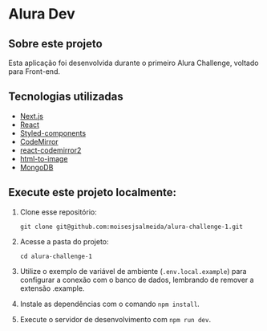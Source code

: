 # Alura Dev

## Sobre este projeto

Esta aplicação foi desenvolvida durante o primeiro Alura Challenge, voltado para Front-end.

## Tecnologias utilizadas

- [Next.js](https://nextjs.org/)
- [React](https://reactjs.org/)
- [Styled-components](https://styled-components.com/)
- [CodeMirror](https://codemirror.net/)
- [react-codemirror2](https://github.com/scniro/react-codemirror2)
- [html-to-image](https://github.com/bubkoo/html-to-image)
- [MongoDB](https://www.mongodb.com/)

## Execute este projeto localmente:

1. Clone esse repositório:

   `git clone git@github.com:moisesjsalmeida/alura-challenge-1.git`

2. Acesse a pasta do projeto:

   `cd alura-challenge-1`

3. Utilize o exemplo de variável de ambiente (`.env.local.example`) para configurar a conexão com o banco de dados, lembrando de remover a extensão .example.

4. Instale as dependências com o comando `npm install`.

5. Execute o servidor de desenvolvimento com `npm run dev`.
